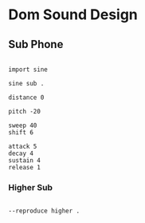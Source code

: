 # Dom Sound Design

## Sub Phone

```scenario oscilla

import sine

sine sub .

distance 0

pitch -20

sweep 40
shift 6

attack 5
decay 4
sustain 4
release 1

```

### Higher Sub

```scenario oscilla

--reproduce higher .

```
